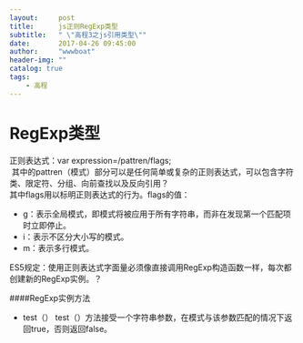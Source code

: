 ```yaml
---
layout:     post
title:      js正则RegExp类型
subtitle:   " \"高程3之js引用类型\""
date:       2017-04-26 09:45:00
author:     "wwwboat"
header-img: ""
catalog: true
tags:
    - 高程
---
```

# RegExp类型
正则表达式：var expression=/pattren/flags;<br/>
 其中的pattren（模式）部分可以是任何简单或复杂的正则表达式，可以包含字符类、限定符、分组、向前查找以及反向引用？<br/>
 其中flags用以标明正则表达式的行为。flags的值：<br/>
 - g：表示全局模式，即模式将被应用于所有字符串，而非在发现第一个匹配项时立即停止。
 - i：表示不区分大小写的模式。
 - m：表示多行模式。
 
 ES5规定：使用正则表达式字面量必须像直接调用RegExp构造函数一样，每次都创建新的RegExp实例。？
 
 ####RegExp实例方法
 
 - test（）
   test（）方法接受一个字符串参数，在模式与该参数匹配的情况下返回true，否则返回false。
   
 
